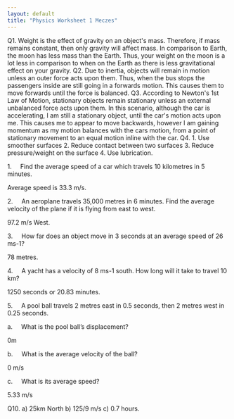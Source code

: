 ```yaml
---
layout: default
title: "Physics Worksheet 1 Meczes"
---
```


Q1. Weight is the effect of gravity on an object's mass. Therefore, if mass remains constant, then only gravity will affect mass. In comparison to Earth, the moon has less mass than the Earth. Thus, your weight on the moon is a lot less in comparison to when on the Earth as there is less gravitational effect on your gravity.
Q2. Due to inertia, objects will remain in motion unless an outer force acts upon them. Thus, when the bus stops the passengers inside are still going in a forwards motion. This causes them to move forwards until the force is balanced.
Q3. According to Newton's 1st Law of Motion, stationary objects remain stationary unless an external unbalanced force acts upon them. In this scenario, although the car is accelerating, I am still a stationary object, until the car's motion acts upon me. This causes me to appear to move backwards, however I am gaining momentum as my motion balances with the cars motion, from a point of stationary movement to an equal motion inline with the car.
Q4. 1. Use smoother surfaces 2. Reduce contact between two surfaces 3. Reduce pressure/weight on the surface 4. Use lubrication.

1.     Find the average speed of a car which travels 10 kilometres in 5 minutes.

Average speed is 33.3 m/s.

2.     An aeroplane travels 35,000 metres in 6 minutes. Find the average velocity of the plane if it is flying from east to west.

97.2 m/s West.

3.     How far does an object move in 3 seconds at an average speed of 26 ms-1?

78 metres.

4.     A yacht has a velocity of 8 ms-1 south. How long will it take to travel 10 km?

1250 seconds or 20.83 minutes.

5.     A pool ball travels 2 metres east in 0.5 seconds, then 2 metres west in 0.25 seconds.

a.     What is the pool ball’s displacement?

0m

b.     What is the average velocity of the ball?

0 m/s

c.     What is its average speed?

5.33 m/s

Q10. 
a) 25km North
b) 125/9 m/s
c) 0.7 hours.
